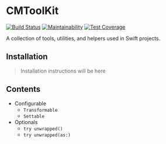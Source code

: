 # CMToolKit

[![Build Status](https://travis-ci.com/schrismartin/CMToolKit.svg?branch=master)](https://travis-ci.com/schrismartin/CMToolKit) [![Maintainability](https://api.codeclimate.com/v1/badges/7092afb1309114bf4f81/maintainability)](https://codeclimate.com/github/schrismartin/CMToolKit/maintainability) [![Test Coverage](https://api.codeclimate.com/v1/badges/7092afb1309114bf4f81/test_coverage)](https://codeclimate.com/github/schrismartin/CMToolKit/test_coverage)

A collection of tools, utilities, and helpers used in Swift projects.

## Installation

> Installation instructions will be here

## Contents
- Configurable
	- `Transformable`
	- `Settable`
- Optionals
	- `try unwrapped()`
	- `try unwrapped(as:)`
